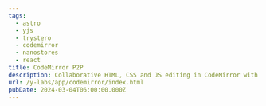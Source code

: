 ```yaml
---
tags:
  - astro
  - yjs
  - trystero
  - codemirror
  - nanostores
  - react
title: CodeMirror P2P
description: Collaborative HTML, CSS and JS editing in CodeMirror with offline editing,  P2P sharing and realtime collaboration
url: /y-labs/app/codemirror/index.html
pubDate: 2024-03-04T06:00:00.000Z
---
```


